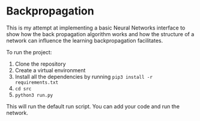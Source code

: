# Backpropagation
This is my attempt at implementing a basic Neural Networks interface to show how the back propagation algorithm works and how the structure of a network can influence the learning backpropagation facilitates.

To run the project:

1) Clone the repository
2) Create a virtual environment
3) Install all the dependencies by running `pip3 install -r requirements.txt`
4) `cd src`
5) `python3 run.py`

This will run the default run script. You can add your code and run the network.
